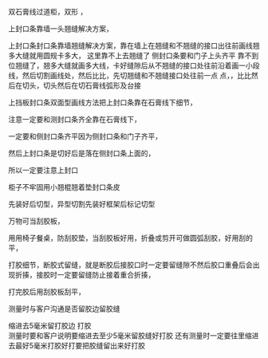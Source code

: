 双石膏线过道柜，双形 ，


上封口条靠墙一头翘缝解决方案，

上封口条封口条靠墙翘缝解决方案，靠在墙上在翘缝和不翘缝的接口出往前画线翘多大缝就用圆规卡多大，
这里靠不上去翘缝了
侧封口条要和门子上头齐平
靠不到位翘缝了，翘多大缝就画多大线，卡好缝隙后从不翘缝的接口处往前沿着画一小段线，然后切割画线处，然后比比，先切翘缝和不翘缝接口处往前一点
点，，比比然后在切头，切头然后在切石膏线弧形及台接




上挡板封口条双面型画线方法把上封口条靠在石膏线下细节，

注意一定要和测封口条齐全靠在石膏线下，

一定要和侧封口条齐平因为侧封口条和门子齐平，

然后上封口条是切好后是落在侧封口条上面的，

所以一定要注意上封口




柜子不牢固用小翘棍翘着垫封口条皮




先装好后切型，异型切割先装好框架后标记切型



万物可当刮胶板，


用用椅子餐桌，防刮胶垫，当刮胶板好用，折叠或剪开可做圆弧刮胶，好用刮的平，


打胶细节，断胶式留缝，就是断胶后接胶口时一定要留缝隙不然后胶口重叠后会出现折揍，接胶时一定要留缝防止接着重合折揍，

打完胶后用刮胶板刮平，




测量时与客户沟通是否留胶边留胶缝

缩进去5毫米留打胶边	打胶	
测量时要和客户说明要缩进去至少5毫米留胶缝好打胶
还有测量时一定要往里缩进去最好5毫米打胶好打要把胶缝留出来好打胶






















